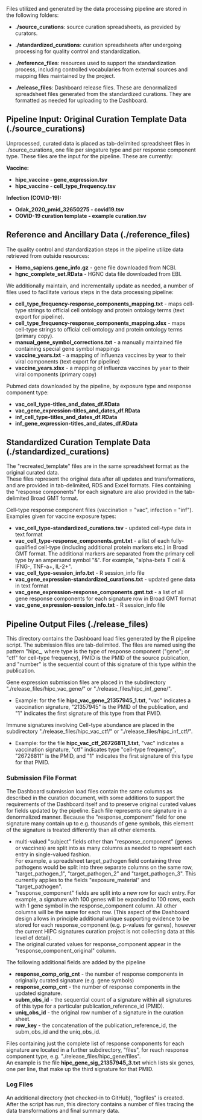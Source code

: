 Files utilized and generated by the data processing pipeline are stored in the following folders:
* **./source_curations**: source curation spreadsheets, as
provided by curators.

* **./standardized_curations**: curation spreadsheets after
undergoing processing for quality control and standardization.
    
* **./reference_files**: resources used to support the
standardization process, including controlled vocabularies from
external sources and mapping files maintained by the project.
    
* **./release_files**: Dashboard release files. These are
denormalized spreadsheet files generated from the standardized
curations. They are formatted as needed for uploading to the
Dashboard.
		

## Pipeline Input: Original Curation Template Data (./source_curations)
Unprocessed, curated data is placed as tab-delimited spreadsheet files in ./source_curations, 
one file per singature type and per response component type.  These files are the input for the pipeline.
These are currently:

**Vaccine:**
* **hipc_vaccine - gene_expression.tsv**
* **hipc_vaccine - cell_type_frequency.tsv**

**Infection (COVID-19):**
* **Odak_2020_pmid_32650275 - covid19.tsv**
* **COVID-19 curation template - example curation.tsv**

## Reference and Ancillary Data (./reference_files)
The quality control and standardization steps in the pipeline utilize data retrieved from outside resources:

* **Homo_sapiens.gene_info.gz** - gene file downloaded from NCBI.
* **hgnc_complete_set.RData** - HGNC data file downloaded from EBI.

We additionally maintain, and incrementally update as needed, a number of files used 
to facilitate various steps in the data processing pipeline:

* **cell_type_frequency-response_components_mapping.txt** - maps cell-type strings to official cell ontology and protein ontology terms (text export for pipeline).
* **cell_type_frequency-response_components_mapping.xlsx** - maps cell-type strings to official cell ontology and protein ontology terms (primary copy).
* **manual_gene_symbol_corrections.txt** - a manually maintained file containing special gene symbol mappings
* **vaccine_years.txt** - a mapping of influenza vaccines by year to their viral components (text export for pipeline)
* **vaccine_years.xlsx** - a mapping of influenza vaccines by year to their viral components (primary copy)

Pubmed data downloaded by the pipeline, by exposure type and response component type:
* **vac_cell_type-titles_and_dates_df.RData**
* **vac_gene_expression-titles_and_dates_df.RData**
* **inf_cell_type-titles_and_dates_df.RData**
* **inf_gene_expression-titles_and_dates_df.RData**

## Standardized Curation Template Data (./standardized_curations)
The "recreated_template" files are in the same spreadsheet format as the original curated data.  
These files represent the original data after all updates and transformations, and are provided 
in tab-delimited, RDS and Excel formats.  Files containing the "response components" for each 
signature are also provided in the tab-delimited Broad GMT format.
	
Cell-type response component files (vaccination = "vac", infection = "inf").  Examples given for vaccine exposure types:
* **vac_cell_type-standardized_curations.tsv** - updated cell-type data in text format
* **vac_cell_type-response_components.gmt.txt** - a list of each fully-qualified cell-type (including additional 
protein markers etc.) in Broad GMT format.  The additional markers are separated from the primary cell 
type by an ampersand symbol "&". For example, "alpha-beta T cell & IFNG-, TNF-a+, IL-2+".
* **vac_cell_type-session_info.txt** - R session_info  file
* **vac_gene_expression-standardized_curations.txt** - updated gene data in text format
* **vac_gene_expression-response_components.gmt.txt** - a list of all gene response components for each signature row in Broad GMT format
* **vac_gene_expression-session_info.txt** - R session_info  file

## Pipeline Output Files (./release_files)
This directory contains the Dashboard load files generated by the R pipeline script.
The submission files are tab-delimited.  The files are named using the pattern 
"hipc_<type>_<PMID>_<number>, where type is the type of response component 
("gene"; or "ctf" for cell-type frequency), PMID is the PMID of the source publication, 
and "number" is the sequential count of this signature of this type within the publication.
	
Gene expression submission files are placed in the subdirectory "./release_files/hipc_vac_gene/" or 
"./release_files/hipc_inf_gene/".  
* Example: for the file **hipc_vac_gene_21357945_1.txt**, "vac" indicates a vaccination signature, 
"21357945" is the PMID of the publication, and "1" indicates the first signature of this type from that PMID.
	
Immune signatures involving Cell-type abundance are placed in the subdirectory 
"./release_files/hipc_vac_ctf/" or "./release_files/hipc_inf_ctf/".
* Example: for the file **hipc_vac_ctf_26726811_1.txt**, "vac" indicates a vaccination signature, 
"ctf" indicates type "cell-type frequency", "26726811" is the PMID, and "1" indicates the 
first signature of this type for that PMID.

### Submission File Format
The Dashboard submission load files contain the same columns as described in the curation document, 
with some additions to support the requirements of the Dashboard itself and to preserve original 
curated values for fields updated by the pipeline. Each file represents one signature in a 
denormalized manner. Because the "response_component" field for one signature many contain up 
to e.g. thousands of gene symbols, this element of the signature is treated differently than all other elements.
* multi-valued "subject" fields other than "response_component" (genes or vaccines) are 
split into as many columns as needed to represent each entry in single-valued fashion.  
For example, a spreadsheet target_pathogen field containing three pathogens would be split 
into three separate columns on the same row, "target_pathogen_1", "target_pathogen_2" and 
"target_pathogen_3".  This currently applies to the fields "exposure_material" and "target_pathogen".
* "response_component" fields are split into a new row for each entry. For example, a signature 
with 100 genes will be expanded to 100 rows, each with 1 gene symbol in the 
response_component column. All other columns will be the same for each row. 
(This aspect of the Dashboard design allows in principle additional unique supporting evidence 
to be stored for each response_component (e.g. p-values for genes), however the current HIPC signatures 
curation project is not collecting data at this level of detail). 
* The original curated values for response_component appear in the "response_component_original" column.

The following additional fields are added by the pipeline
* **response_comp_orig_cnt** - the number of response components in originally curated signature (e.g. gene symbols)
* **response_comp_cnt** - the number of response components in the updated signature.
* **subm_obs_id** - the sequential count of a signature within all signatures of this type for a 
particular publication_reference_id (PMID).      
* **uniq_obs_id** - the original row number of a signature in the curation sheet.         
* **row_key** - the concatenation of the publication_reference_id, the subm_obs_id and the uniq_obs_id.
	
Files containing just the complete list of response components for each signature are located in a 
further subdirectory, "files", for reach response component type, e.g. "./release_files/hipc_gene/files".  
An example is the file **hipc_gene_sig_21357945_3.txt** which lists six genes, one per line, 
that make up the third signature for that PMID.

### Log Files
An additional directory (not checked-in to GitHub), "logfiles" is created.  After the script has 
run, this directory contains a number of files tracing the data transformations and final summary data.
